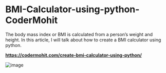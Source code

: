 # BMI-Calculator-using-python-CoderMohit
The body mass index or BMI is calculated from a person’s weight and height. In this article, I will talk about how to create a BMI calculator using python.

**https://codermohit.com/create-bmi-calculator-using-python/**



![image](https://user-images.githubusercontent.com/73032070/126191554-63563adf-4a35-4824-bb2f-c30129f29100.png)
